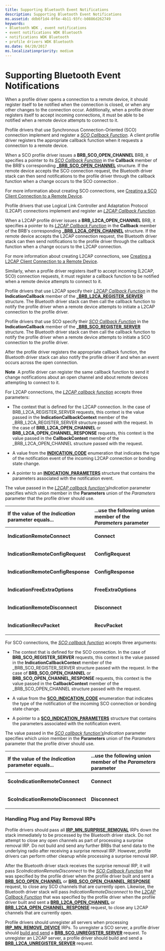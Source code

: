 ```yaml
---
title: Supporting Bluetooth Event Notifications
description: Supporting Bluetooth Event Notifications
ms.assetid: ddb6f1d4-0f6e-4b11-93fc-b0886d262749
keywords:
- Bluetooth WDK , event notifications
- event notifications WDK Bluetooth
- notifications WDK Bluetooth
- profile drivers WDK Bluetooth
ms.date: 04/20/2017
ms.localizationpriority: medium
---
```


# Supporting Bluetooth Event Notifications


When a profile driver opens a connection to a remote device, it should register itself to be notified when the connection is closed, or when any other changes to the connection occur. Additionally, when a profile driver registers itself to accept incoming connections, it must be able to be notified when a remote device attempts to connect to it.

Profile drivers that use Synchronous Connection-Oriented (SCO) connection implement and register a [*SCO Callback Function*](https://docs.microsoft.com/windows-hardware/drivers/ddi/bthddi/nc-bthddi-pfnsco_indication_callback). A client profile driver registers the appropriate callback function when it requests a connection to a remote device.

When a SCO profile driver issues a **BRB\_SCO\_OPEN\_CHANNEL** BRB, it specifies a pointer to its [*SCO Callback Function*](https://docs.microsoft.com/windows-hardware/drivers/ddi/bthddi/nc-bthddi-pfnsco_indication_callback) in the **Callback** member of the BRB's corresponding [**\_BRB\_SCO\_OPEN\_CHANNEL**](https://docs.microsoft.com/windows-hardware/drivers/ddi/bthddi/ns-bthddi-_brb_sco_open_channel) structure. If the remote device accepts the SCO connection request, the Bluetooth driver stack can then send notifications to the profile driver through the callback function when a change occurs to the SCO connection .

For more information about creating SCO connections, see [Creating a SCO Client Connection to a Remote Device](creating-a-sco-client-connection-to-a-remote-device.md).

Profile drivers that use Logical Link Controller and Adaptation Protocol (L2CAP) connections implement and register an [*L2CAP Callback Function*](https://docs.microsoft.com/windows-hardware/drivers/ddi/bthddi/nc-bthddi-pfnbthport_indication_callback).

When a L2CAP profile driver issues a **BRB\_L2CA\_OPEN\_CHANNEL** BRB, it specifies a pointer to its [*L2CAP Callback Function*](https://docs.microsoft.com/windows-hardware/drivers/ddi/bthddi/nc-bthddi-pfnbthport_indication_callback) in the **Callback** member of the BRB's corresponding [**\_BRB\_L2CA\_OPEN\_CHANNEL**](https://docs.microsoft.com/windows-hardware/drivers/ddi/bthddi/ns-bthddi-_brb_l2ca_open_channel) structure. If the remote device accepts the L2CAP connection request, the Bluetooth driver stack can then send notifications to the profile driver through the callback function when a change occurs to the L2CAP connection.

For more information about creating L2CAP connections, see [Creating a L2CAP Client Connection to a Remote Device](creating-a-l2cap-client-connection-to-a-remote-device.md).

Similarly, when a profile driver registers itself to accept incoming (L2CAP, SCO) connection requests, it must register a callback function to be notified when a remote device attempts to connect to it.

Profile drivers that use L2CAP specify their [*L2CAP Callback Function*](https://docs.microsoft.com/windows-hardware/drivers/ddi/bthddi/nc-bthddi-pfnbthport_indication_callback) in the **IndicationCallback** member of the [**\_BRB\_L2CA\_REGISTER\_SERVER**](https://docs.microsoft.com/windows-hardware/drivers/ddi/bthddi/ns-bthddi-_brb_l2ca_register_server) structure. The Bluetooth driver stack can then call the callback function to notify the profile driver when a remote device attempts to initiate a L2CAP connection to the profile driver.

Profile drivers that use SCO specify their [*SCO Callback Function*](https://docs.microsoft.com/windows-hardware/drivers/ddi/bthddi/nc-bthddi-pfnsco_indication_callback) in the **IndicationCallback** member of the [**\_BRB\_SCO\_REGISTER\_SERVER**](https://docs.microsoft.com/windows-hardware/drivers/ddi/bthddi/ns-bthddi-_brb_sco_register_server) structure. The Bluetooth driver stack can then call the callback function to notify the profile driver when a remote device attempts to initiate a SCO connection to the profile driver.

After the profile driver registers the appropriate callback function, the Bluetooth driver stack can also notify the profile driver if and when an event occurs across the open connection.

**Note**  A profile driver can register the same callback function to send it change notifications about an open channel and about remote devices attempting to connect to it.

 

For L2CAP connections, the [*L2CAP callback function*](https://docs.microsoft.com/windows-hardware/drivers/ddi/bthddi/nc-bthddi-pfnbthport_indication_callback) accepts three parameters:

-   The context that is defined for the L2CAP connection. In the case of BRB\_L2CA\_REGISTER\_SERVER requests, this context is the value passed in the **IndicationCallbackContext** member of the \_BRB\_L2CA\_REGISTER\_SERVER structure passed with the request. In the case of **BRB\_L2CA\_OPEN\_CHANNEL** or **BRB\_L2CA\_OPEN\_CHANNEL\_RESPONSE** requests, this context is the value passed in the **CallbackContext** member of the \_BRB\_L2CA\_OPEN\_CHANNEL structure passed with the request.

-   A value from the [**INDICATION\_CODE**](https://docs.microsoft.com/windows-hardware/drivers/ddi/bthddi/ne-bthddi-_indication_code) enumeration that indicates the type of the notification event of the incoming L2CAP connection or bonding state change.

-   A pointer to an [**INDICATION\_PARAMETERS**](https://docs.microsoft.com/windows-hardware/drivers/ddi/bthddi/ns-bthddi-_indication_parameters) structure that contains the parameters associated with the notification event.

The value passed in the [*L2CAP callback function's*](https://docs.microsoft.com/windows-hardware/drivers/ddi/bthddi/nc-bthddi-pfnbthport_indication_callback)*Indication* parameter specifies which union member in the **Parameters** union of the *Parameters* parameter that the profile driver should use.

<table>
<colgroup>
<col width="50%" />
<col width="50%" />
</colgroup>
<thead>
<tr class="header">
<th align="left">If the value of the <em>Indication</em> parameter equals...</th>
<th align="left">...use the following union member of the <em>Parameters</em> parameter</th>
</tr>
</thead>
<tbody>
<tr class="odd">
<td align="left"><p><strong>IndicationRemoteConnect</strong></p></td>
<td align="left"><p><strong>Connect</strong></p></td>
</tr>
<tr class="even">
<td align="left"><p><strong>IndicationRemoteConfigRequest</strong></p></td>
<td align="left"><p><strong>ConfigRequest</strong></p></td>
</tr>
<tr class="odd">
<td align="left"><p><strong>IndicationRemoteConfigResponse</strong></p></td>
<td align="left"><p><strong>ConfigResponse</strong></p></td>
</tr>
<tr class="even">
<td align="left"><p><strong>IndicationFreeExtraOptions</strong></p></td>
<td align="left"><p><strong>FreeExtraOptions</strong></p></td>
</tr>
<tr class="odd">
<td align="left"><p><strong>IndicationRemoteDisconnect</strong></p></td>
<td align="left"><p><strong>Disconnect</strong></p></td>
</tr>
<tr class="even">
<td align="left"><p><strong>IndicationRecvPacket</strong></p></td>
<td align="left"><p><strong>RecvPacket</strong></p></td>
</tr>
</tbody>
</table>

 

For SCO connections, the [*SCO callback function*](https://docs.microsoft.com/windows-hardware/drivers/ddi/bthddi/nc-bthddi-pfnsco_indication_callback) accepts three arguments:

-   The context that is defined for the SCO connection. In the case of **BRB\_SCO\_REGISTER\_SERVER** requests, this context is the value passed in the **IndicationCallbackContext** member of the \_BRB\_SCO\_REGISTER\_SERVER structure passed with the request. In the case of **BRB\_SCO\_OPEN\_CHANNEL** or **BRB\_SCO\_OPEN\_CHANNEL\_RESPONSE** requests, this context is the value passed in the **CallbackContext** member of the \_BRB\_SCO\_OPEN\_CHANNEL structure passed with the request.

-   A value from the [**SCO\_INDICATION\_CODE**](https://docs.microsoft.com/windows-hardware/drivers/ddi/bthddi/ne-bthddi-_sco_indication_code) enumeration that indicates the type of the notification of the incoming SCO connection or bonding state change.

-   A pointer to a [**SCO\_INDICATION\_PARAMETERS**](https://docs.microsoft.com/windows-hardware/drivers/ddi/bthddi/ns-bthddi-_sco_indication_parameters) structure that contains the parameters associated with the notification event.

The value passed in the [*SCO callback function's*](https://docs.microsoft.com/windows-hardware/drivers/ddi/bthddi/nc-bthddi-pfnsco_indication_callback)*Indication* parameter specifies which union member in the **Parameters** union of the *Parameters* parameter that the profile driver should use.

<table>
<colgroup>
<col width="50%" />
<col width="50%" />
</colgroup>
<thead>
<tr class="header">
<th align="left">If the value of the <em>Indication</em> parameter equals...</th>
<th align="left">...use the following union member of the <em>Parameters</em> parameter</th>
</tr>
</thead>
<tbody>
<tr class="odd">
<td align="left"><p><strong>ScoIndicationRemoteConnect</strong></p></td>
<td align="left"><p><strong>Connect</strong></p></td>
</tr>
<tr class="even">
<td align="left"><p><strong>ScoIndicationRemoteDisconnect</strong></p></td>
<td align="left"><p><strong>Disconnect</strong></p></td>
</tr>
</tbody>
</table>

 

### <span id="handling_plug_and_play_removal_irps"></span><span id="HANDLING_PLUG_AND_PLAY_REMOVAL_IRPS"></span>Handling Plug and Play Removal IRPs

Profile drivers should pass all [**IRP\_MN\_SURPRISE\_REMOVAL**](https://docs.microsoft.com/windows-hardware/drivers/kernel/irp-mn-surprise-removal) IRPs down the stack immediately to be processed by the Bluetooth driver stack. Do not attempt to close any open channels as part of processing a surprise removal IRP. Do not build and send any further BRBs that send data to the underlying radio after receiving a surprise removal IRP. However, profile drivers can perform other cleanup while processing a surprise removal IRP.

After the Bluetooth driver stack receives the surprise removal IRP, it will pass *ScoIndicationRemoteDisconnect* to the [*SCO Callback Function*](https://docs.microsoft.com/windows-hardware/drivers/ddi/bthddi/nc-bthddi-pfnsco_indication_callback) that was specified by the profile driver when the profile driver built and sent a [**BRB\_SCO\_OPEN\_CHANNEL**](https://docs.microsoft.com/previous-versions/ff536626(v=vs.85)) or [**BRB\_SCO\_OPEN\_CHANNEL\_RESPONSE**](https://docs.microsoft.com/previous-versions/ff536627(v=vs.85)) request, to close any SCO channels that are currently open. Likewise, the Bluetooth driver stack will pass *IndicationRemoteDisconnect* to the [*L2CAP Callback Function*](https://docs.microsoft.com/windows-hardware/drivers/ddi/bthddi/nc-bthddi-pfnbthport_indication_callback) that was specified by the profile driver when the profile driver built and sent a [**BRB\_L2CA\_OPEN\_CHANNEL**](https://docs.microsoft.com/previous-versions/ff536615(v=vs.85)) or [**BRB\_L2CA\_OPEN\_CHANNEL\_RESPONSE**](https://docs.microsoft.com/previous-versions/ff536616(v=vs.85)) request, to close any L2CAP channels that are currently open.

Profile drivers should unregister all servers when processing [**IRP\_MN\_REMOVE\_DEVICE**](https://docs.microsoft.com/windows-hardware/drivers/kernel/irp-mn-remove-device) IRPs. To unregister a SCO server, a profile driver should [build and send](building-and-sending-a-brb.md) a [**BRB\_SCO\_UNREGISTER\_SERVER**](https://docs.microsoft.com/previous-versions/ff536630(v=vs.85)) request. To unregister an L2CAP server, a profile driver should build and send a [**BRB\_L2CA\_UNREGISTER\_SERVER**](https://docs.microsoft.com/previous-versions/ff536619(v=vs.85)) request.

 

 





